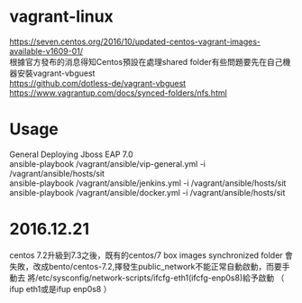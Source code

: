 # vagrant-linux


https://seven.centos.org/2016/10/updated-centos-vagrant-images-available-v1609-01/
<br/>根據官方發布的消息得知Centos預設在處理shared folder有些問題要先在自己機器安裝vagrant-vbguest
<br/>https://github.com/dotless-de/vagrant-vbguest<br/>
https://www.vagrantup.com/docs/synced-folders/nfs.html

Usage
========================



General Deploying Jboss EAP 7.0
<br/>
ansible-playbook  /vagrant/ansible/vip-general.yml  -i /vagrant/ansible/hosts/sit
<br/>
ansible-playbook /vagrant/ansible/jenkins.yml -i /vagrant/ansible/hosts/sit
<br/>
ansible-playbook /vagrant/ansible/docker.yml -i /vagrant/ansible/hosts/sit

2016.12.21
====================
centos 7.2升級到7.3之後，既有的centos/7 box images synchronized folder 會失敗，改成bento/centos-7.2,擇發生public_network不能正常自動啟動，而要手動去 將/etc/sysconfig/network-scripts/ifcfg-eth1(ifcfg-enp0s8)給予啟動 （ ifup  eth1或是ifup  enp0s8 ）
